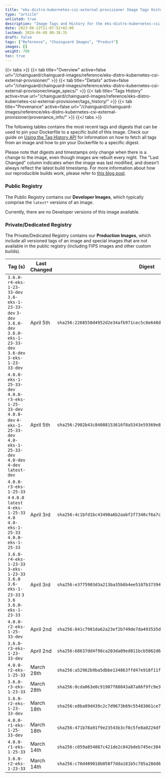 ```yaml
---
title: "eks-distro-kubernetes-csi-external-provisioner Image Tags History"
type: "article"
unlisted: true
description: "Image Tags and History for the eks-distro-kubernetes-csi-external-provisioner Chainguard Image"
date: 2023-06-22T11:07:52+02:00
lastmod: 2024-04-08 00:38:35
draft: false
tags: ["Reference", "Chainguard Images", "Product"]
images: []
weight: 700
toc: true
---
```


{{< tabs >}}
{{< tab title="Overview" active=false url="/chainguard/chainguard-images/reference/eks-distro-kubernetes-csi-external-provisioner/" >}}
{{< tab title="Details" active=false url="/chainguard/chainguard-images/reference/eks-distro-kubernetes-csi-external-provisioner/image_specs/" >}}
{{< tab title="Tags History" active=true url="/chainguard/chainguard-images/reference/eks-distro-kubernetes-csi-external-provisioner/tags_history/" >}}
{{< tab title="Provenance" active=false url="/chainguard/chainguard-images/reference/eks-distro-kubernetes-csi-external-provisioner/provenance_info/" >}}
{{</ tabs >}}

The following tables contains the most recent tags and digests that can be used to pin your Dockerfile to a specific build of this image. Check our guide on [Using the Tag History API](/chainguard/chainguard-images/using-the-tag-history-api/) for information on how to fetch all tags from an image and how to pin your Dockerfile to a specific digest.

Please note that digests and timestamps only change when there is a change to the image, even though images are rebuilt every night. The "Last Changed" column indicates when the image was last modified, and doesn't always reflect the latest build timestamp. For more information about how our reproducible builds work, please refer to [this blog post](https://www.chainguard.dev/unchained/reproducing-chainguards-reproducible-image-builds).

### Public Registry
The Public Registry contains our **Developer Images**, which typically comprise the `latest*` versions of an image.

Currently, there are no Developer versions of this image available.

### Private/Dedicated Registry
The Private/Dedicated Registry contains our **Production Images**, which include all versioned tags of an image and special images that are not available in the public registry (including FIPS images and other custom builds).

| Tag (s)                                                                                                                                  | Last Changed | Digest                                                                    |
|------------------------------------------------------------------------------------------------------------------------------------------|--------------|---------------------------------------------------------------------------|
|  `3.6.0-r4-eks-1-23-33-dev` `3.6-eks-1-23-33-dev` `3-dev` `3.6.0-dev` `3.6.0-eks-1-23-33-dev` `3.6-dev` `3-eks-1-23-33-dev`              | April 5th    | `sha256:2268558d4952d2e34afb971cec5c8e648dde6eff8e66b0c73009f9a648337155` |
|  `4.0.0-eks-1-25-33-dev` `4.0.0-r3-eks-1-25-33-dev` `4.0.0-dev` `4-eks-1-25-33-dev` `4.0-eks-1-25-33-dev` `4.0-dev` `4-dev` `latest-dev` | April 5th    | `sha256:2902b43c84088153616f8a5343e59369e8681a5fe41b199fc40a399c522db660` |
|  `4.0.0-r3-eks-1-25-33` `4` `4.0.0` `latest` `4-eks-1-25-33` `4.0` `4.0-eks-1-25-33` `4.0.0-eks-1-25-33`                                 | April 3rd    | `sha256:4c1bfd1bc43490a6b2aabf2f7348cf6a7cc6ef49f31110231910f6fee38559c9` |
|  `3.6.0-r4-eks-1-23-33` `3-eks-1-23-33` `3.6.0` `3.6-eks-1-23-33` `3` `3.6` `3.6.0-eks-1-23-33`                                          | April 3rd    | `sha256:e3775903d3a213ba35b6b4ee5107b373941d449e40cba347d4e763f6cd5dfa73` |
|  `4.0.0-r2-eks-1-25-33-dev`                                                                                                              | April 2nd    | `sha256:841c7981da62a23ef2b749de7da493535dfa8195291f3bcbd6b9774d547d26ff` |
|  `3.6.0-r3-eks-1-23-33-dev`                                                                                                              | April 2nd    | `sha256:68637dd4f98ca203da09ed811bcb5862d60d78c5bbc0f95f731e4632bf71b9cb` |
|  `4.0.0-r2-eks-1-25-33`                                                                                                                  | March 28th   | `sha256:a52962b9ba5dbbe134863ffd47e918f11f88914f2f6c92fb36d3df69c90e9b24` |
|  `3.6.0-r3-eks-1-23-33`                                                                                                                  | March 28th   | `sha256:0cda063e0c91907f88043a87a86f9fc9e3f31ddb13e5a473ba8c70d3a47831ea` |
|  `3.6.0-r2-eks-1-23-33-dev`                                                                                                              | March 18th   | `sha256:e8ba89d439c2c7d9673b69c55483061ce76ffc030b926ad7be719f24b4e0cafa` |
|  `4.0.0-r1-eks-1-25-33-dev`                                                                                                              | March 18th   | `sha256:471b78a91f9e23543b3cf0c5fe8a0224df778f66556f290c95f43653207e72f6` |
|  `4.0.0-r1-eks-1-25-33`                                                                                                                  | March 14th   | `sha256:c059a854887c421de2c842bdeb745ec38490f1a990fc0afddfcb2709f1d06bd6` |
|  `3.6.0-r2-eks-1-23-33`                                                                                                                  | March 14th   | `sha256:c70d489018b058f7dda181b5c785a28dd6fc10e2f6c9fae01044396c5d9f3759` |

